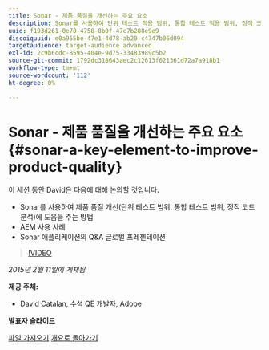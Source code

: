 ```yaml
---
title: Sonar - 제품 품질을 개선하는 주요 요소
description: Sonar를 사용하여 단위 테스트 적용 범위, 통합 테스트 적용 범위, 정적 코드 분석을 포함하여 제품 품질을 개선하는 방법에 대해 알아봅니다. 또한 AEM 사용 사례에 대해 알아보고 Sonar 애플리케이션의 Q&A 글로벌 프레젠테이션을 확인합니다.
uuid: f193d261-0e70-4758-8b0f-47c7b288e9e9
discoiquuid: e0a955be-47e1-4d78-ab20-c4747b06d094
targetaudience: target-audience advanced
exl-id: 2c9b6cdc-8595-404e-9d75-33483989c5b2
source-git-commit: 1792dc318643aec2c12613f621361d72a7a918b1
workflow-type: tm+mt
source-wordcount: '112'
ht-degree: 0%

---
```


# Sonar - 제품 품질을 개선하는 주요 요소{#sonar-a-key-element-to-improve-product-quality}

이 세션 동안 David은 다음에 대해 논의할 것입니다.

* Sonar를 사용하여 제품 품질 개선(단위 테스트 범위, 통합 테스트 범위, 정적 코드 분석)에 도움을 주는 방법
* AEM 사용 사례
* Sonar 애플리케이션의 Q&amp;A 글로벌 프레젠테이션

>[!VIDEO](https://video.tv.adobe.com/v/19379/?quality=9)

*2015년 2월 11일에 게재됨*

**제공 주체:**

* David Catalan, 수석 QE 개발자, Adobe

**발표자 슬라이드**

[파일 가져오기](assets/cq-gems-on-aem-sonarqube-2015-02.pdf)
[개요로 돌아가기](https://helpx.adobe.com/experience-manager/kt/eseminars/gems/aem-index.html)
